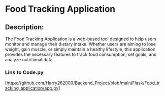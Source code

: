 # Food Tracking Application 

## Description:
The Food Tracking Application is a web-based tool designed to help users monitor and manage their dietary intake. Whether users are aiming to lose weight, gain muscle, or simply maintain a healthy lifestyle, this application provides the necessary features to track food consumption, set goals, and analyze nutritional data.

### Link to Code.py

[https://github.com/Harry262000/Backend_Project/blob/main/Flask/Food_tracking_application/app.py]
